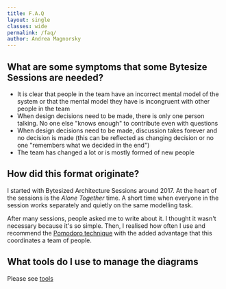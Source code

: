 ```yaml
---
title: F.A.Q
layout: single
classes: wide
permalink: /faq/
author: Andrea Magnorsky
---
```



## What are some symptoms that some Bytesize Sessions are needed?

* It is clear that people in the team have an incorrect mental model of the system or that the mental model they have is incongruent with other people in the team
* When design decisions need to be made, there is only one person talking. No one else "knows enough" to contribute even with questions
* When design decisions need to be made, discussion takes forever and no decision is made (this can be reflected as changing decision or no one "remembers what we decided in the end")
* The team has changed a lot or is mostly formed of new people

## How did this format originate?

I started with Bytesized Architecture Sessions around 2017. At the heart of the sessions is the   _Alone Together_ time. A short time when everyone in the session works separately and quietly on the same modelling task. 

After many sessions, people asked me to write about it. I thought it wasn't necessary because it's so simple. Then,  I realised how often I use and recommend the [Pomodoro technique](https://en.wikipedia.org/wiki/Pomodoro_Technique) with the added advantage that this coordinates a team of people.


## What tools do I use to manage the diagrams

Please see [tools]({{site.url}}/tools)